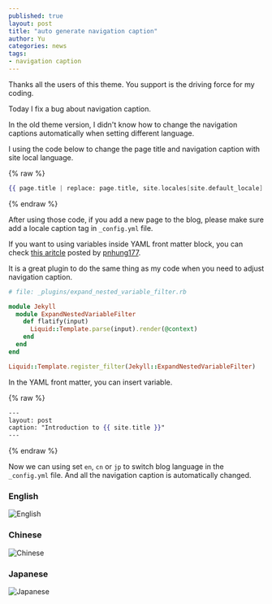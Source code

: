 ```yaml
---
published: true
layout: post
title: "auto generate navigation caption"
author: Yu
categories: news
tags:
- navigation caption
---
```


Thanks all the users of this theme. You support is the driving force for my coding.

Today I fix a bug about navigation caption.

In the old theme version, I didn't know how to change the navigation captions automatically when setting different language.

I using the code below to change the page title and navigation caption with site local language.

{% raw %}
```handlebars
{{ page.title | replace: page.title, site.locales[site.default_locale].[page.title] }} 
```
{% endraw %}

After using those code, if you add a new page to the blog, please make sure add a locale caption tag in `_config.yml` file.

If you want to using variables inside YAML front matter block, you can check [this aritcle](http://acegik.net/blog/ruby/jekyll/plugins/howto-nest-liquid-template-variables-inside-yaml-front-matter-block.html "HOWTO NEST LIQUID TEMPLATE VARIABLES INSIDE YAML FRONT MATTER BLOCK") posted by [pnhung177](https://github.com/pnhung177).

It is a great plugin to do the same thing as my code when you need to adjust navigation caption.

```ruby
# file: _plugins/expand_nested_variable_filter.rb

module Jekyll
  module ExpandNestedVariableFilter
    def flatify(input)
      Liquid::Template.parse(input).render(@context)
    end
  end
end

Liquid::Template.register_filter(Jekyll::ExpandNestedVariableFilter)
```

In the YAML front matter, you can insert variable.

{% raw %}
```handlebars
---
layout: post
caption: "Introduction to {{ site.title }}"
---
```
{% endraw %}

Now we can using set `en`, `cn` or `jp` to switch blog language in the `_config.yml` file. And all the navigation caption is automatically changed.


### English

![English](http://i.imgur.com/uETllD5.png)

### Chinese

![Chinese](http://i.imgur.com/grdf8Ph.png)

### Japanese

![Japanese](http://i.imgur.com/yRaeWVH.png)

